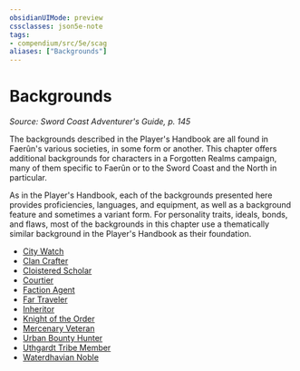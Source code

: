 ```yaml
---
obsidianUIMode: preview
cssclasses: json5e-note
tags:
- compendium/src/5e/scag
aliases: ["Backgrounds"]
---
```

# Backgrounds
*Source: Sword Coast Adventurer's Guide, p. 145* 

The backgrounds described in the Player's Handbook are all found in Faerûn's various societies, in some form or another. This chapter offers additional backgrounds for characters in a Forgotten Realms campaign, many of them specific to Faerûn or to the Sword Coast and the North in particular.

As in the Player's Handbook, each of the backgrounds presented here provides proficiencies, languages, and equipment, as well as a background feature and sometimes a variant form. For personality traits, ideals, bonds, and flaws, most of the backgrounds in this chapter use a thematically similar background in the Player's Handbook as their foundation.

- [City Watch](Mechanics/backgrounds/city-watch-scag.md)  
- [Clan Crafter](Mechanics/backgrounds/clan-crafter-scag.md)  
- [Cloistered Scholar](Mechanics/backgrounds/cloistered-scholar-scag.md)  
- [Courtier](Mechanics/backgrounds/courtier-scag.md)  
- [Faction Agent](Mechanics/backgrounds/faction-agent-scag.md)  
- [Far Traveler](Mechanics/backgrounds/far-traveler-scag.md)  
- [Inheritor](Mechanics/backgrounds/inheritor-scag.md)  
- [Knight of the Order](Mechanics/backgrounds/knight-of-the-order-scag.md)  
- [Mercenary Veteran](Mechanics/backgrounds/mercenary-veteran-scag.md)  
- [Urban Bounty Hunter](Mechanics/backgrounds/urban-bounty-hunter-scag.md)  
- [Uthgardt Tribe Member](Mechanics/backgrounds/uthgardt-tribe-member-scag.md)  
- [Waterdhavian Noble](Mechanics/backgrounds/waterdhavian-noble-scag.md)